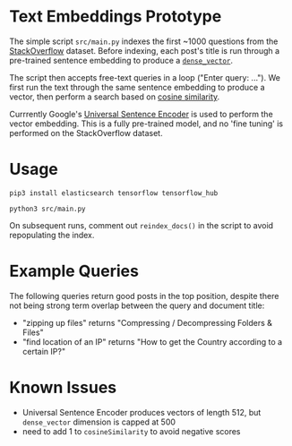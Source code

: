 # Text Embeddings Prototype

The simple script `src/main.py` indexes the first ~1000 questions from the
[StackOverflow](https://github.com/elastic/rally-tracks/tree/master/so)
dataset. Before indexing, each post's title is run through a pre-trained sentence embedding to
produce a [`dense_vector`](https://www.elastic.co/guide/en/elasticsearch/reference/master/dense-vector.html).

The script then accepts free-text queries in a loop ("Enter query: ..."). We first run the text through
the same sentence embedding to produce a vector, then perform a search based on
[cosine similarity](https://www.elastic.co/guide/en/elasticsearch/reference/7.x/query-dsl-script-score-query.html#vector-functions).

Currrently Google's [Universal Sentence Encoder](https://tfhub.dev/google/universal-sentence-encoder/2) is used
to perform the vector embedding. This is a fully pre-trained model, and no 'fine tuning' is performed
on the StackOverflow dataset.

# Usage

`pip3 install elasticsearch tensorflow tensorflow_hub`

`python3 src/main.py`

On subsequent runs, comment out `reindex_docs()` in the script to avoid repopulating the index.

# Example Queries

The following queries return good posts in the top position, despite there not being strong term
overlap between the query and document title:

- "zipping up files" returns "Compressing / Decompressing Folders & Files"
- "find location of an IP" returns "How to get the Country according to a certain IP?"

# Known Issues

- Universal Sentence Encoder produces vectors of length 512, but `dense_vector` dimension is capped at 500
- need to add 1 to `cosineSimilarity` to avoid negative scores
